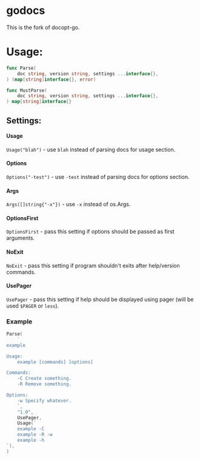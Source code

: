 godocs
=====

This is the fork of docopt-go.

# Usage:

```go
func Parse(
	doc string, version string, settings ...interface{},
) (map[string]interface{}, error)
```

```go
func MustParse(
    doc string, version string, settings ...interface{},
) map[string]interface{}
```

## Settings:
#### Usage

`Usage("blah")` - use `blah` instead of parsing docs for usage section.

#### Options

`Options("-test")` - use `-test` instead of parsing docs for options section.

#### Args

`Args([]string{"-x"})` - use `-x` instead of os.Args.

#### OptionsFirst

`OptionsFirst` - pass this setting if options should be passed as first arguments.

#### NoExit

`NoExit` - pass this setting if program shouldn't exits after help/version
commands.

#### UsePager

`UsePager` - pass this setting if help should be displayed using pager
(will be used `$PAGER` or `less`).

### Example

```go
Parse(
    `
example

Usage:
    example [commands] [options]

Commands:
    -C Create something.
    -R Remove something.

Options:
    -w Specify whatever.
    `,
    "1.0",
    UsePager,
    Usage(`
    example -C
    example -R -w
    example -h
`),
)

